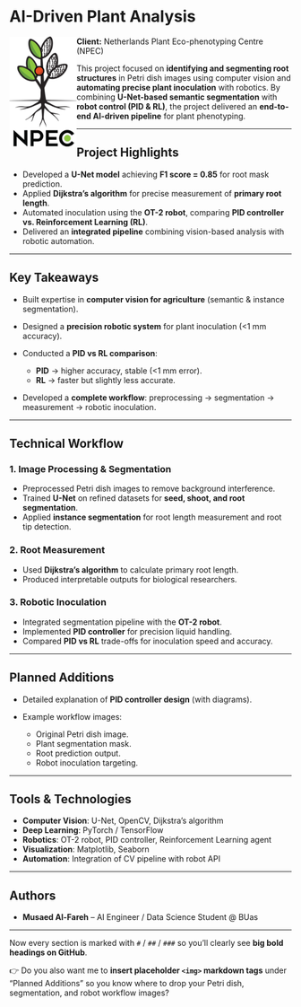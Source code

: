 # AI-Driven Plant Analysis

<img align="left" src="./npec_logo.png" alt="NPEC Logo" width="120"/>  

**Client:** Netherlands Plant Eco-phenotyping Centre (NPEC)

This project focused on **identifying and segmenting root structures** in Petri dish images using computer vision and **automating precise plant inoculation** with robotics.
By combining **U-Net-based semantic segmentation** with **robot control (PID & RL)**, the project delivered an **end-to-end AI-driven pipeline** for plant phenotyping.

---

## Project Highlights

* Developed a **U-Net model** achieving **F1 score = 0.85** for root mask prediction.
* Applied **Dijkstra’s algorithm** for precise measurement of **primary root length**.
* Automated inoculation using the **OT-2 robot**, comparing **PID controller vs. Reinforcement Learning (RL)**.
* Delivered an **integrated pipeline** combining vision-based analysis with robotic automation.

---

## Key Takeaways

* Built expertise in **computer vision for agriculture** (semantic & instance segmentation).
* Designed a **precision robotic system** for plant inoculation (<1 mm accuracy).
* Conducted a **PID vs RL comparison**:

  * **PID** → higher accuracy, stable (<1 mm error).
  * **RL** → faster but slightly less accurate.
* Developed a **complete workflow**: preprocessing → segmentation → measurement → robotic inoculation.

---

## Technical Workflow

### 1. Image Processing & Segmentation

* Preprocessed Petri dish images to remove background interference.
* Trained **U-Net** on refined datasets for **seed, shoot, and root segmentation**.
* Applied **instance segmentation** for root length measurement and root tip detection.

### 2. Root Measurement

* Used **Dijkstra’s algorithm** to calculate primary root length.
* Produced interpretable outputs for biological researchers.

### 3. Robotic Inoculation

* Integrated segmentation pipeline with the **OT-2 robot**.
* Implemented **PID controller** for precision liquid handling.
* Compared **PID vs RL** trade-offs for inoculation speed and accuracy.

---

## Planned Additions

* Detailed explanation of **PID controller design** (with diagrams).
* Example workflow images:

  * Original Petri dish image.
  * Plant segmentation mask.
  * Root prediction output.
  * Robot inoculation targeting.

---

## Tools & Technologies

* **Computer Vision**: U-Net, OpenCV, Dijkstra’s algorithm
* **Deep Learning**: PyTorch / TensorFlow
* **Robotics**: OT-2 robot, PID controller, Reinforcement Learning agent
* **Visualization**: Matplotlib, Seaborn
* **Automation**: Integration of CV pipeline with robot API

---

## Authors

* **Musaed Al-Fareh** – AI Engineer / Data Science Student @ BUas

---

Now every section is marked with `#` / `##` / `###` so you’ll clearly see **big bold headings on GitHub**.

👉 Do you also want me to **insert placeholder `<img>` markdown tags** under “Planned Additions” so you know where to drop your Petri dish, segmentation, and robot workflow images?

